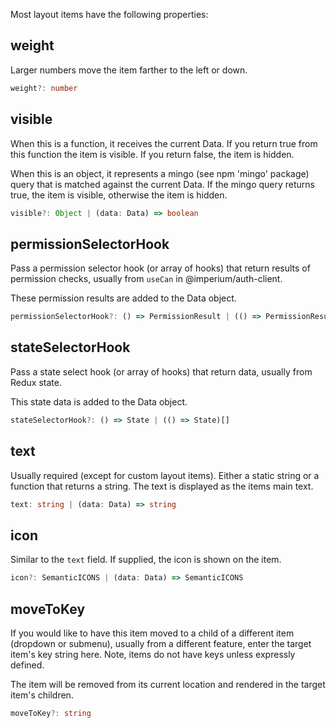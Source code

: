 Most layout items have the following properties:

## weight
Larger numbers move the item farther to the left or down.

```typescript
weight?: number 
```

## visible
When this is a function, it receives the current Data. If you return true from this function the item is visible.
If you return false, the item is hidden.

When this is an object, it represents a mingo (see npm 'mingo' package) query that is matched against the current Data.
If the mingo query returns true, the item is visible, otherwise the item is hidden.

```typescript
visible?: Object | (data: Data) => boolean
```

## permissionSelectorHook
Pass a permission selector hook (or array of hooks) that return results of permission checks, usually from `useCan` in @imperium/auth-client.

These permission results are added to the Data object.

```typescript
permissionSelectorHook?: () => PermissionResult | (() => PermissionResult)[]
```

## stateSelectorHook
Pass a state select hook (or array of hooks) that return data, usually from Redux state.

This state data is added to the Data object.

```typescript
stateSelectorHook?: () => State | (() => State)[]
```

## text
Usually required (except for custom layout items). Either a static string or a function that returns a string.
The text is displayed as the items main text.

```typescript
text: string | (data: Data) => string
```

## icon
Similar to the `text` field. If supplied, the icon is shown on the item.

```typescript
icon?: SemanticICONS | (data: Data) => SemanticICONS
```

## moveToKey
If you would like to have this item moved to a child of a different item (dropdown or submenu), usually from a different
feature, enter the target item's key string here. Note, items do not have keys unless expressly defined.

The item will be removed from its current location and rendered in the target item's children.

```typescript
moveToKey?: string
```
